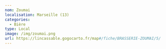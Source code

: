```yaml
---
nom: Zoumai
localisation: Marseille (13)
categories:
  - Bière
type: Local
image: /img/zoumai.png
url: https://lincassable.gogocarto.fr/map#/fiche/BRASSERIE-ZOUMAI/5/
---
```

